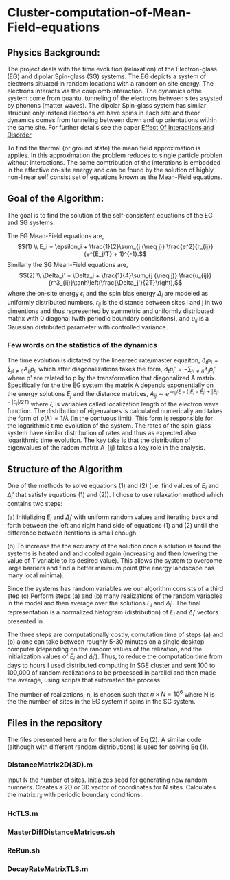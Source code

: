 # Cluster-computation-of-Mean-Field-equations
## Physics Background:
The project deals with the time evolution (relaxation) of the Electron-glass (EG) and dipolar Spin-glass (SG) systems. The EG depicts a system of electrons situated in random locations with a random on site energy. The electrons interacts via the couplomb interaction. The dynamics ofthe system come from quantu, tunneling of the electrons between sites asysted by phonons (matter waves). 
The dipolar Spin-glass system has similar strucure only instead electrons we have spins in each site and theor dynamics comes from tunneling between down and up orientations within the same site. For further details see the paper [Effect Of Interactions and Disorder](https://journals.aps.org/prb/abstract/10.1103/PhysRevB.95.144207)

To find the thermal (or ground state) the mean field approximation is applies. In this approximation the problem reduces to single particle problen without interactions. The some comtribution of the interations is embedded in the effective on-site energy and can be found by the solution of highly non-linear self consist set of equations known as the Mean-Field equations. 

## Goal of the Algorithm:
The goal is to find the solution of the self-consistent equations of the EG and SG systems.

The EG Mean-Field equations are, 
$$(1) \\ E_i = \epsilon_i + \frac{1}{2}\sum_{j (\neq j)} \frac{e^2}{r_{ij}}(e^{E_j/T} + 1)^{-1}.$$
Similarly the SG Mean-Field equations are,
$$(2) \\ \Delta_i' = \Delta_i + \frac{1}{4}\sum_{j (\neq j)} \frac{u_{ij}}{r^3_{ij}}\tanh\left(\frac{\Delta_j'}{2T}\right),$$
where the on-site energy $\epsilon_i$ and the spin bias energy $\Delta_i$ are modeled as uniformly distributed numbers, $r_{ij}$ is the distance between sites i and j in two dimentions and thus represented by symmetric and uniformly distributed matrix with 0 diagonal (with periodic boundary condisitons), and $u_{ij}$ is a Gaussian distributed parameter with controlled variance.

### Few words on the statistics of the dynamics
The time evolution is dictated by the linearzed rate/master equaiton, $\partial_t p_i = \sum_{j(\neq i)} A_{ij} p_j$, which after diagonalizations takes the form, $\partial_t p_i' = -\sum_{j(\neq i)} \lambda_j p_j'$ where p' are related to p by the transformation that diagonalized A matrix. Specifically for the the EG system the matrix A depends exponentially on the energy solutions $E_j$ and the distance matrices, $A_{ij} \sim e^{-r_{ij}/\xi - (|E_i-E_j| + |E_i| - |E_j|/ 2T)}$ where $\xi$ is variables called localization length of the electron wave function. The distribution of eigenvalues is calculated numerically and takes the form of $\rho(\lambda) = 1/\lambda$ (in the contuous limit). This form is responsible for the logarithmic time evolution of the system. The rates of the spin-glass system have similar distribution of rates and thus as expected also logarithmic time evolution. The key take is that the distribution of eigenvalues of the radom matrix A_{ij} takes a key role in the analysis.  

## Structure of the Algorithm
One of the methods to solve equations (1) and (2) (i.e. find values of $E_i$ and $\Delta_i'$ that satisfy equations (1) and (2)). I chose to use relaxation method which contains two steps:

(a) Initializing $E_i$ and $\Delta_i'$ with uniform random values and iterating back and forth between the left and right hand side of equations (1) and (2) untill the difference between iterations is small enough.

(b) To increase the the accuracy of the solution once a solution is found the systems is heated and and cooled again (increasing and then lowering the value of T variable to its desired value). This allows the system to overcome large barriers and find a better minimum point (the energy landscape has many local minima).

Since the systems has random variables we our algorithm consists of a third step 
(c) Perform steps (a) and (b) many realizations of the random variables in the model and then average over the solutions $E_i$ and $\Delta_i'$. The final representation is a normalized histogram (distribution) of $E_i$ and $\Delta_i'$ vectors presented in 

The three steps are computationally costly, comutation time of steps (a) and (b) alone can take between roughly 5-30 minutes on a single desktop computer (depending on the random values of the relization, and the initialization values of $E_i$ and $\Delta_i'$). Thus, to reduce the computation time from days to hours I used distributed computing in SGE cluster and sent 100 to 100,000 of random realizations to be processed in parallel and then made the average, using scripts that automated the process. 

The number of realizations, n, is chosen such that $n \times N = 10^6$ where N is the the number of sites in the EG system if spins in the SG system. 

## Files in the repository

The files presented here are for the solution of Eq (2). A similar code (although with different random distributions) is used for solving Eq (1).

### DistanceMatrix2D(3D).m

Input N the number of sites. Initialzes seed for generating new random numners. Creates a 2D or 3D vactor of coordinates for N sites. Calculates the matrix $r_{ij}$ with periodic boundary conditions. 

### HcTLS.m



### MasterDiffDistanceMatrices.sh

### ReRun.sh

### DecayRateMatrixTLS.m

